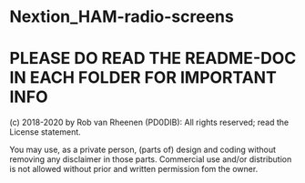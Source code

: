# Nextion_HAM-radio-screens
# PLEASE DO READ THE README-DOC IN EACH FOLDER FOR IMPORTANT INFO

(c) 2018-2020 by Rob van Rheenen (PD0DIB): All rights reserved; read the License statement.

You may use, as a private person, (parts of) design and coding without removing any disclaimer in those parts.
Commercial use and/or distribution is not allowed without prior and written permission fom the owner.
